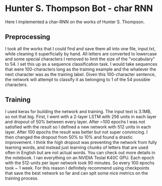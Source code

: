 # Hunter S. Thompson Bot - char RNN
Here I implemented a char-RNN on the works of Hunter S. Thompson.

## Preprocessing
I took all the works that I could find and save them all into one file, input.txt,
while cleaning it superficially by hand. All letters are converted to lowercase
and some special characters I removed to limit the size of the "vocabulary" to
54. I set this up as a sequence classification task. I would take sequences that
were 100-characters long as the training example and the whatever the next character
was as the training label. Given this 100-character sentence, the network will
attempt to classify it as belonging to 1 of the 54 possible characters.

## Training
I used keras for building the network and training. The input text is 3.1MB, so
not that big. First, I went with a 2-layer LSTM with 256 units in each layer and
dropout of 50% between every layer. After ~100 epochs I was not satisfied with
the result so I defined a new network with 512 units in each layer. After 100 epochs
the result was better but not super convincing. I then changed the dropout from
50% to 10% and found a drastic improvement. I think the high dropout was preventing
the network from fully learning words, and instead just learning chunks of letters
that are used often in English but are not actual words. You can check out more
details in the notebook. I ran everything on an NVIDIA Teslal K40C GPU. Each
epoch with the 512-units per layer network took 90 minutes. So every 100 epochs
took ~ 1 week. For this reason I definitely recommend using checkpoints that save
the best network so far and can spit some nice metrics on the training process.
